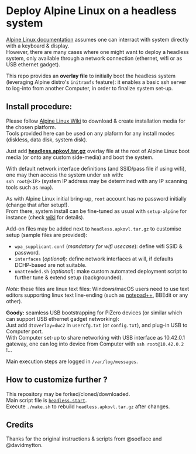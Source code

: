 # Deploy Alpine Linux on a headless system

[Alpine Linux documentation](https://docs.alpinelinux.org/user-handbook/0.1a/Installing/setup_alpine.html) assumes one can interract with system directly with a keyboard & display.\
However, there are many cases where one might want to deploy a headless system, only available through a network connection (ethernet, wifi or as USB ethernet gadget).

This repo provides an **overlay file** to initially boot the headless system (leveraging Alpine distro's `initramfs` feature): it enables a basic ssh server to log-into from another Computer, in order to finalize system set-up.


## Install procedure:
Please follow [Alpine Linux Wiki](https://wiki.alpinelinux.org/wiki/Installation#Installation_Overview) to download & create installation media for the chosen platform.\
Tools provided here can be used on any plaform for any install modes (diskless, data disk, system disk).

Just add [**headless.apkovl.tar.gz**](https://github.com/macmpi/alpine-linux-headless-bootstrap/raw/main/headless.apkovl.tar.gz) overlay file at the root of Alpine Linux boot media (or onto any custom side-media) and boot the system.

With default network interface definitions (and SSID/pass file if using wifi), one may then access the system under `ssh` with:\
`ssh root@<IP>`  (system IP address may be determined with any IP scanning tools such as `nmap`).

As with Alpine Linux initial bring-up, `root` account has no password initially (change that after setup!).\
From there, system install can be fine-tuned as usual with `setup-alpine` for instance (check [wiki](https://wiki.alpinelinux.org/wiki/Alpine_setup_scripts#setup-alpine) for details).


Add-on files may be added next to `headless.apkovl.tar.gz` to customise setup (sample files are provided):
- `wpa_supplicant.conf` (*mandatory for wifi usecase*): define wifi SSID & password.
- `interfaces` (*optional*): define network interfaces at will, if defaults DCHP-based are not suitable.
- `unattended.sh` (*optional*): make custom automated deployment script to further tune & extend setup (backgrounded).

*Note:* these files are linux text files: Windows/macOS users need to use text editors supporting linux text line-ending (such as [notepad++](https://notepad-plus-plus.org/), BBEdit or any other).

**Goody:** seamless USB bootstrapping for PiZero devices (or similar which can support USB ethernet gadget networking):\
Just add `dtoverlay=dwc2` in `usercfg.txt` (or `config.txt`), and plug-in USB to Computer port.\
With Computer set-up to share networking with USB interface as 10.42.0.1 gateway, one can log into device from Computer with `ssh root@10.42.0.2` !...

Main execution steps are logged in `/var/log/messages`.


## How to customize further ?
This repository may be forked/cloned/downloaded.\
Main script file is [`headless.start`](https://github.com/macmpi/alpine-linux-headless-bootstrap/blob/main/overlay/etc/local.d/headless.start).\
Execute `./make.sh` to rebuild `headless.apkovl.tar.gz` after changes.


## Credits
Thanks for the original instructions & scripts from @sodface and @davidmytton.

